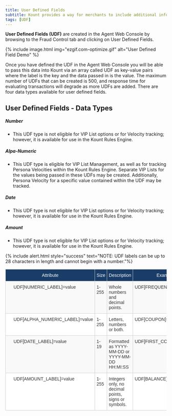 ```yaml
---
title: User Defined Fields
subtitle: Kount provides a way for merchants to include additional information related to their business that may not be a standard field in Kount by creating user defined fields.
tags: [UDF]
---
```


**User Defined Fields (UDF)** are created in the Agent Web Console by browsing to the Fraud Control tab and clicking on User Defined Fields. 

{% include image.html img="ezgif.com-optimize.gif" alt="User Defined Field Demo" %}

Once you have defined the UDF in the Agent Web Console you will be able to pass this data into Kount via an array called UDF as key-value pairs where the label is the key and the data passed in is the value. The maximum number of UDFs that can be created is 500, and response time for evaluating transactions will degrade as more UDFs are added. There are four data types available for user defined fields.



## User Defined Fields - Data Types

##### Number 
* This UDF type is not eligible for VIP List options or for Velocity tracking; however, it is available for use in the Kount Rules Engine.

##### Alpa-Numeric
* This UDF type is eligible for VIP List Management, as well as for tracking Persona Velocities within the Kount Rules Engine. Separate VIP Lists for the values being passed in these UDFs may be created. Additionally, Persona Velocity for a specific value contained within the UDF may be tracked.

##### Date 
* This UDF type is not eligible for VIP List options or for Velocity tracking; however, it is available for use in the Kount Rules Engine.

##### Amount 
* This UDF type is not eligible for VIP List options or for Velocity tracking; however, it is available for use in the Kount Rules Engine.

{% include alert.html style="success" text="NOTE: UDF labels can be up to 28 characters in length and cannot begin with a number."%}

<style type="text/css"> .tg {border-collapse:collapse;border-spacing:0;border-color:#ccc;} .tg td{font-family:Arial, sans-serif;font-size:14px;padding:10px 5px;border-style:solid;border-width:1px;overflow:hidden;word-break:normal;border-color:#ccc;color:#333;background-color:#fff;} .tg th{font-family:Arial, sans-serif;font-size:14px;font-weight:normal;padding:10px 5px;border-style:solid;border-width:1px;overflow:hidden;word-break:normal;border-color:#ccc;color:#333;background-color:#f0f0f0;} .tg .tg-9qtj{background-color:#193d68;color:#ffffff;text-align:center;vertical-align:top} .tg .tg-buh4{background-color:#f9f9f9;text-align:left;vertical-align:top} .tg .tg-0lax{text-align:left;vertical-align:top} </style>
<table class="tg">
  <tr>
    <th class="tg-9qtj">﻿Attribute</th>
    <th class="tg-9qtj">Size</th>
    <th class="tg-9qtj">Description</th>
    <th class="tg-9qtj">Example</th>
  </tr>
  <tr>
    <td class="tg-buh4">&nbsp;&nbsp;&nbsp;&nbsp;&nbsp;UDF[NUMERIC_LABEL]=value</td>
    <td class="tg-buh4">1-255</td>
    <td class="tg-buh4">Whole numbers and decimal points.</td>
    <td class="tg-buh4">UDF[FREQUENCY]=107.9&nbsp;&nbsp;&nbsp;&nbsp;&nbsp;&nbsp;</td>
  </tr>
  <tr>
    <td class="tg-0lax">&nbsp;&nbsp;&nbsp;&nbsp;&nbsp;UDF[ALPHA_NUMERIC_LABEL]=value</td>
    <td class="tg-0lax">1-255</td>
    <td class="tg-0lax">Letters, numbers or both.</td>
    <td class="tg-0lax">UDF[COUPON]=BUY11</td>
  </tr>
  <tr>
    <td class="tg-buh4">&nbsp;&nbsp;&nbsp;&nbsp;&nbsp;UDF[DATE_LABEL]=value</td>
    <td class="tg-buh4">1-19</td>
    <td class="tg-buh4">Formatted as YYYY-MM-DD or YYYY-MM-DD HH:MI:SS</td>
    <td class="tg-buh4">UDF[FIRST_CONTACT]</td>
  </tr>
  <tr>
    <td class="tg-0lax">&nbsp;&nbsp;&nbsp;&nbsp;&nbsp;UDF[AMOUNT_LABEL]=value </td>
    <td class="tg-0lax">1-255</td>
    <td class="tg-0lax">Integers only, no decimal points, signs or symbols.</td>
    <td class="tg-0lax">UDF[BALANCE]=1100</td>
  </tr>
</table>
